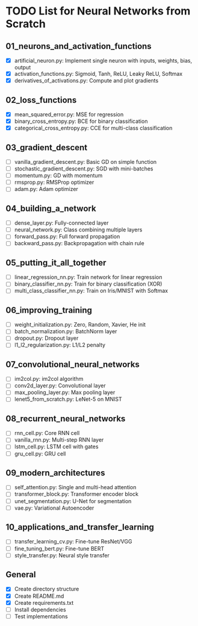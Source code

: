 # TODO List for Neural Networks from Scratch

## 01_neurons_and_activation_functions
- [x] artificial_neuron.py: Implement single neuron with inputs, weights, bias, output
- [x] activation_functions.py: Sigmoid, Tanh, ReLU, Leaky ReLU, Softmax
- [x] derivatives_of_activations.py: Compute and plot gradients

## 02_loss_functions
- [x] mean_squared_error.py: MSE for regression
- [x] binary_cross_entropy.py: BCE for binary classification
- [x] categorical_cross_entropy.py: CCE for multi-class classification

## 03_gradient_descent
- [ ] vanilla_gradient_descent.py: Basic GD on simple function
- [ ] stochastic_gradient_descent.py: SGD with mini-batches
- [ ] momentum.py: GD with momentum
- [ ] rmsprop.py: RMSProp optimizer
- [ ] adam.py: Adam optimizer

## 04_building_a_network
- [ ] dense_layer.py: Fully-connected layer
- [ ] neural_network.py: Class combining multiple layers
- [ ] forward_pass.py: Full forward propagation
- [ ] backward_pass.py: Backpropagation with chain rule

## 05_putting_it_all_together
- [ ] linear_regression_nn.py: Train network for linear regression
- [ ] binary_classifier_nn.py: Train for binary classification (XOR)
- [ ] multi_class_classifier_nn.py: Train on Iris/MNIST with Softmax

## 06_improving_training
- [ ] weight_initialization.py: Zero, Random, Xavier, He init
- [ ] batch_normalization.py: BatchNorm layer
- [ ] dropout.py: Dropout layer
- [ ] l1_l2_regularization.py: L1/L2 penalty

## 07_convolutional_neural_networks
- [ ] im2col.py: im2col algorithm
- [ ] conv2d_layer.py: Convolutional layer
- [ ] max_pooling_layer.py: Max pooling layer
- [ ] lenet5_from_scratch.py: LeNet-5 on MNIST

## 08_recurrent_neural_networks
- [ ] rnn_cell.py: Core RNN cell
- [ ] vanilla_rnn.py: Multi-step RNN layer
- [ ] lstm_cell.py: LSTM cell with gates
- [ ] gru_cell.py: GRU cell

## 09_modern_architectures
- [ ] self_attention.py: Single and multi-head attention
- [ ] transformer_block.py: Transformer encoder block
- [ ] unet_segmentation.py: U-Net for segmentation
- [ ] vae.py: Variational Autoencoder

## 10_applications_and_transfer_learning
- [ ] transfer_learning_cv.py: Fine-tune ResNet/VGG
- [ ] fine_tuning_bert.py: Fine-tune BERT
- [ ] style_transfer.py: Neural style transfer

## General
- [x] Create directory structure
- [x] Create README.md
- [x] Create requirements.txt
- [ ] Install dependencies
- [ ] Test implementations
